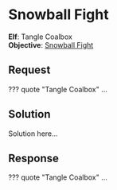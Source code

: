 # Snowball Fight

**Elf**: Tangle Coalbox<br/>
**Objective**: [Snowball Fight](../objectives/o11a.md)

## Request

??? quote "Tangle Coalbox"
    ...

## Solution

Solution here...


## Response

??? quote "Tangle Coalbox"
    ...
